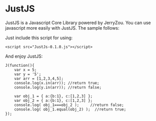 JustJS
======

JustJS is a Javascript Core Library powered by JerryZou. You can use javascript more easily with JustJS. The sample follows:

Just include this script for using:

    <script src="JustJs-0.1.0.js"></script>

And enjoy JustJS:

    J(function(){
        var x = 5;
        var y = '5';
        var arr = [1,2,3,4,5];
        console.log(x.in(arr)); //return true;
        console.log(y.in(arr)); //return false;

        var obj_1 = { a:{b:1}, c:[1,2,3] };
        var obj_2 = { a:{b:1}, c:[1,2,3] };
        console.log( obj_1===obj_2 );     //return false;
        console.log( obj_1.equal(obj_2) );  //return true;
    });

